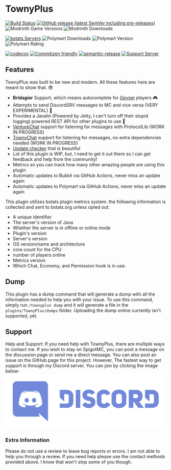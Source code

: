 # TownyPlus

[![Build Status](https://img.shields.io/github/workflow/status/BrycensRanch/TownyPlus/Build/master?style=for-the-badge)](../../actions?query=workflow%3ABuild)
[![GitHub release (latest SemVer including pre-releases)](https://img.shields.io/github/v/release/BrycensRanch/TownyPlus?include_prereleases&label=release&style=for-the-badge)](../../releases)
![Modrinth Game Versions](https://img.shields.io/modrinth/game-versions/townyplus?style=for-the-badge)
![Modrinth Downloads](https://img.shields.io/modrinth/dt/townyplus?color=GREEN&label=MODRINTH%20DOWNLOADS&style=for-the-badge)

[![bstats Servers](https://img.shields.io/bstats/servers/14161?style=for-the-badge)](https://bstats.org/plugin/bukkit/TownyPlus/14161)
![Polymart Downloads](https://img.shields.io/polymart/downloads/2057?color=GREEN&label=POLYMART%20DOWNLOADS&style=for-the-badge)
![Polymart Version](https://img.shields.io/polymart/version/2057?style=for-the-badge)
![Polymart Rating](https://img.shields.io/polymart/rating/2057?label=POLYMART%20RATINGS&style=for-the-badge)

[//]: # ([![Spiget Downloads]&#40;https://img.shields.io/spiget/downloads/79903?style=for-the-badge&#41;]&#40;https://www.spigotmc.org/resources/splugintemplate.79903/&#41;)

[//]: # ([![Spiget Rating]&#40;https://img.shields.io/spiget/rating/79903?style=for-the-badge&#41;]&#40;https://www.spigotmc.org/resources/splugintemplate.79903/&#41;)
[![codecov](https://img.shields.io/codecov/c/github/BrycensRanch/TownyPlus?style=for-the-badge)](https://codecov.io/gh/BrycensRanch/TownyPlus)
[![Commitizen friendly](https://img.shields.io/badge/commitizen-friendly-brightgreen.svg?style=for-the-badge)](https://commitizen.github.io/cz-cli/)
[![semantic-release](https://img.shields.io/badge/%20%20%F0%9F%93%A6%F0%9F%9A%80-semantic--release-e10079.svg?style=for-the-badge)](https://github.com/semantic-release/semantic-release)
[![Support Server](https://img.shields.io/discord/816686637849378857?logo=Easy%20SMP&style=for-the-badge)](https://discord.gg/cX89RdaF32)

[//]: # (> View the plugin on [SpigotMC]&#40;https://github.com/Silthus/minecraft-server-template&#41;, [PolymartMC]&#40;&#41;, [Bukkit]&#40;&#41;)

## Features

TownyPlus was built to be new and modern. All these features here are meant to show that. 😎

* **Bridagier** Support, which means autocomplete for [Geyser](https://geysermc.org) players 🎮
* Attempts to send DiscordSRV messages to MC and vice versa (VERY EXPERIMENTAL) 📝
* Provides a Javalin (Powered by Jetty, I can't turn off their stupid logging) powered REST API for other plugins to use 📡
* [VentureChat](https://www.spigotmc.org/resources/venturechat.771/) support for listening for messages with
  ProtocolLib (WORK IN PROGRESS)
* [TownyChat](https://github.com/TownyAdvanced/TownyChat) support for listening for messages, no extra dependencies needed (WORK IN PROGRESS)
* [Update checker](https://github.com/JEFF-Media-GbR/Spigot-UpdateChecker) that is beautiful
* Lot of this plugin is WIP, but, I need to get it out there so I can get feedback and help from the community!
* Metrics so you can track how many other amazing people are using this plugin
* Automatic updates to Bukkit via GitHub Actions, never miss an update again
* Automatic updates to Polymart via GitHub Actions, never miss an update again

This plugin utilizes bstats plugin metrics system. the following information is collected and sent to bstats.org unless opted out:

- A unique identifier
- The server's version of Java
- Whether the server is in offline or online mode
- Plugin's version
- Server's version
- OS version/name and architecture
- core count for the CPU
- number of players online
- Metrics version
- Which Chat, Economy, and Permission hook is in use.

## Dump 
This plugin has a dump command that will generate a dump with all the information needed to help you with your issue.
To use this command, simply run `/townyplus dump` and it will generate a file in the `plugins/TownyPlus/dumps` folder. Uploading the dump online currently isn't supported, yet.

## Support

Help and Support:
If you need help with TownyPlus, there are multiple ways to contact me. If you wish to stay on SpigotMC, you can post a
message on the discussion page or send me a direct message. You can also post an issue on the GitHub page for this
project. However, The fastest way to get support is through my Discord server. You can join by clicking the image below:
[![Support Server](https://raw.githubusercontent.com/BrycensRanch/TownyPlus/master/assets/discordbanner.png)](https://discord.com/invite/Yx755gU)

### Extra Information

Please do not use a review to leave bug reports or errors. I am not able to help you through a review. If you need help
please use the contact methods provided above. I know that won't stop some of you though.